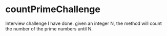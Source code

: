 # countPrimeChallenge

Interview challenge I have done.
given an integer N, the method will count the number of the prime numbers until N.
